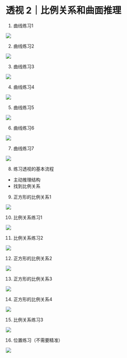 # 透视 2｜比例关系和曲面推理

1. 曲线练习1

![](https://i.imgur.com/x6ZUp4h.png)

2. 曲线练习2

![](https://i.imgur.com/M512G3F.png)

3. 曲线练习3

![](https://i.imgur.com/bTexoDs.png)

4. 曲线练习4

![](https://i.imgur.com/w9koB0n.png)

5. 曲线练习5

![](https://i.imgur.com/9IGaLGM.png)

6. 曲线练习6

![](https://i.imgur.com/H5FqKDj.png)

7. 曲线练习7

![](https://i.imgur.com/FzO525I.png)

8. 练习透视的基本流程

- 主动推理结构
- 找到比例关系

9. 正方形的比例关系1

![](https://i.imgur.com/nhyF0Fp.png)

10. 比例关系练习1

![](https://i.imgur.com/RjwX9yp.png)

11. 比例关系练习2

![](https://i.imgur.com/2Bnc95i.png)

12. 正方形的比例关系2

![](https://i.imgur.com/E3IUflm.png)

13. 正方形的比例关系3

![](https://i.imgur.com/ghDkrh4.png)

14. 正方形的比例关系4

![](https://i.imgur.com/vF5KPOV.png)

15. 比例关系练习3

![](https://i.imgur.com/FSKD11F.png)

16. 位置练习（不需要精准）

![](https://i.imgur.com/OMiEdom.png)

